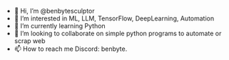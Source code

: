 - 👋 Hi, I’m @benbytesculptor
- 👀 I’m interested in ML, LLM, TensorFlow, DeepLearning, Automation
- 🌱 I’m currently learning Python
- 💞️ I’m looking to collaborate on simple python programs to automate or scrap web
- 📫 How to reach me Discord: benbyte.

<!---
benbytesculptor/benbytesculptor is a ✨ special ✨ repository because its `README.md` (this file) appears on your GitHub profile.
You can click the Preview link to take a look at your changes.
--->
